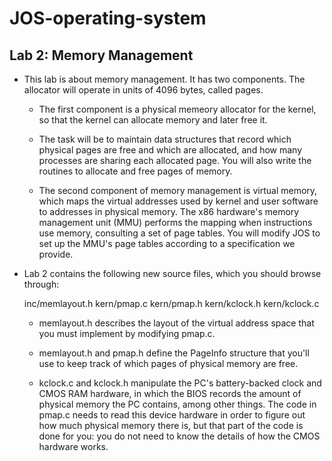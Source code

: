 # JOS-operating-system

## Lab 2: Memory Management

* This lab is about memory management. It has two components. The allocator will operate in units of 4096 bytes, called pages.

  *  The first component is a physical memeory allocator for the kernel, so that the kernel can allocate memory and later free it.

  *  The task will be to maintain data structures that record which physical pages are free and which are allocated, and how many processes are sharing each allocated page. You will also write the routines to allocate and free pages of memory.

  *  The second component of memory management is virtual memory, which maps the virtual addresses used by kernel and user software to addresses in physical memory. The x86 hardware's memory management unit (MMU) performs the mapping when instructions use memory, consulting a set of page tables. You will modify JOS to set up the MMU's page tables according to a specification we provide.

* Lab 2 contains the following new source files, which you should browse through:

  inc/memlayout.h
  kern/pmap.c
  kern/pmap.h
  kern/kclock.h
  kern/kclock.c

  *  memlayout.h describes the layout of the virtual address space that you must implement by modifying pmap.c. 

  *  memlayout.h and pmap.h define the PageInfo structure that you'll use to keep track of which pages of physical memory are free. 

  *  kclock.c and kclock.h manipulate the PC's battery-backed clock and CMOS RAM hardware, in which the BIOS records the amount of physical memory the PC contains, among other things. The code in pmap.c needs to read this device hardware in order to figure out how much physical memory there is, but that part of the code is done for you: you do not need to know the details of how the CMOS hardware works.
